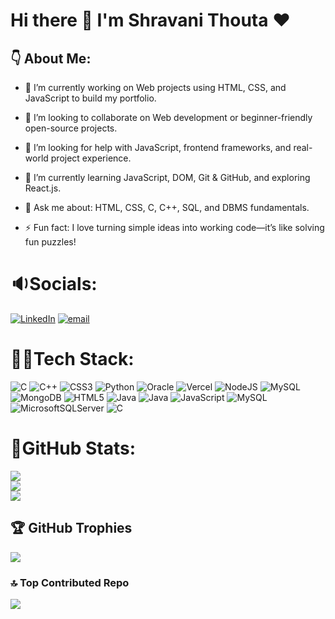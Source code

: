 # Hi there 👋 I'm Shravani Thouta ❤️

<!--
**shravanithouta108/shravanithouta108** is a ✨ _special_ ✨ repository because its `README.md` (this file) appears on your GitHub profile.
-->


## 👇 About Me:
- 🔭 I’m currently working on Web projects using HTML, CSS, and JavaScript to build my portfolio.

- 👯 I’m looking to collaborate on Web development or beginner-friendly open-source projects.

- 🤝 I’m looking for help with JavaScript, frontend frameworks, and real-world project experience.

- 🌱 I’m currently learning JavaScript, DOM, Git & GitHub, and exploring React.js.

- 💬 Ask me about:
  HTML, CSS, C, C++, SQL, and DBMS fundamentals.

- ⚡ Fun fact:
  I love turning simple ideas into working code—it’s like solving fun puzzles!

# 🔉Socials:
[![LinkedIn](https://img.shields.io/badge/LinkedIn-%230077B5.svg?logo=linkedin&logoColor=white)](https://linkedin.com/in/shravani-thouta ) [![email](https://img.shields.io/badge/Email-D14836?logo=gmail&logoColor=white)](mailto:shravanithouta108@gmail.com) 

# 👩‍💻Tech Stack: 
![C](https://img.shields.io/badge/c-%2300599C.svg?style=for-the-badge&logo=c&logoColor=white) ![C++](https://img.shields.io/badge/c++-%2300599C.svg?style=for-the-badge&logo=c%2B%2B&logoColor=white) ![CSS3](https://img.shields.io/badge/css3-%231572B6.svg?style=for-the-badge&logo=css3&logoColor=white) ![Python](https://img.shields.io/badge/python-3670A0?style=for-the-badge&logo=python&logoColor=ffdd54) ![Oracle](https://img.shields.io/badge/Oracle-F80000?style=for-the-badge&logo=oracle&logoColor=white) ![Vercel](https://img.shields.io/badge/vercel-%23000000.svg?style=for-the-badge&logo=vercel&logoColor=white) ![NodeJS](https://img.shields.io/badge/node.js-6DA55F?style=for-the-badge&logo=node.js&logoColor=white) ![MySQL](https://img.shields.io/badge/mysql-4479A1.svg?style=for-the-badge&logo=mysql&logoColor=white) ![MongoDB](https://img.shields.io/badge/MongoDB-%234ea94b.svg?style=for-the-badge&logo=mongodb&logoColor=white) ![HTML5](https://img.shields.io/badge/html5-%23E34F26.svg?style=for-the-badge&logo=html5&logoColor=white) ![Java](https://img.shields.io/badge/java-%23ED8B00.svg?style=for-the-badge&logo=openjdk&logoColor=white) ![Java](https://img.shields.io/badge/java-%23ED8B00.svg?style=for-the-badge&logo=openjdk&logoColor=white) ![JavaScript](https://img.shields.io/badge/javascript-%23323330.svg?style=for-the-badge&logo=javascript&logoColor=%23F7DF1E) ![MySQL](https://img.shields.io/badge/mysql-4479A1.svg?style=for-the-badge&logo=mysql&logoColor=white) ![MicrosoftSQLServer](https://img.shields.io/badge/Microsoft%20SQL%20Server-CC2927?style=for-the-badge&logo=microsoft%20sql%20server&logoColor=white) ![C](https://img.shields.io/badge/c-%2300599C.svg?style=for-the-badge&logo=c&logoColor=white)


# 📱GitHub Stats:
![](https://github-readme-stats.vercel.app/api?username=shravanithouta108&theme=dark&hide_border=false&include_all_commits=true&count_private=false)<br/>
![](https://nirzak-streak-stats.vercel.app/?user=shravanithouta108&theme=dark&hide_border=false)<br/>
![](https://github-readme-stats.vercel.app/api/top-langs/?username=shravanithouta108&theme=dark&hide_border=false&include_all_commits=true&count_private=false&layout=compact)

## 🏆 GitHub Trophies
![](https://github-profile-trophy.vercel.app/?username=shravanithouta108&theme=radical&no-frame=false&no-bg=false&margin-w=4)

### 🔝 Top Contributed Repo
![](https://github-contributor-stats.vercel.app/api?username=shravanithouta108&limit=5&theme=calm&combine_all_yearly_contributions=true)

